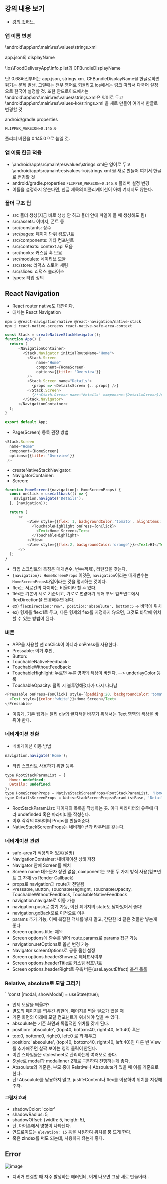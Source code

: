 ## 강의 내용 보기
- [강의 깃허브](https://github.com/zerocho/food-delivery-app).

### 앱 이름 변경
\android\app\src\main\res\values\strings.xml

app.json의 displayName

\ios\FoodDeliveryApp\Info.plist의 CFBundleDisplayName

단! 0.68버전부터는 app.json, strings.xml, CFBundleDisplayName을 한글로하면 튕기는 문제 발생. 그럴때는 전부 영어로 되돌리고 ios에서는 링크 따라서 다국어 설정으로 한국어 설정할 것. 또한 안드로이드에서는 \android\app\src\main\res\values\strings.xml은 영어로 두고 \android\app\src\main\res\values-ko\strings.xml 을 새로 만들어 여기서 한글로 변경할 것

android/gradle.properties

`FLIPPER_VERSION=0.145.0`

플리퍼 버전을 0.145.0으로 높일 것.

### 앱 이름 한글 적용
- \android\app\src\main\res\values\strings.xml은 영어로 두고 \android\app\src\main\res\values-ko\strings.xml 을 새로 만들어 여기서 한글로 변경할 것
- android/gradle.properties ```FLIPPER_VERSION=0.145.0``` 플리퍼 설정 변경
- 이들을 설정하지 않는다면, 한글 제목의 어플리케이션이 아예 켜지지도 않는다.

### 폴더 구조 팁
- src 폴더 생성(지금 바로 생성 안 하고 폴더 안에 파일이 들 때 생성해도 됨)
- src/assets: 이미지, 폰트 등
- src/constants: 상수
- src/pages: 페이지 단위 컴포넌트
- src/components: 기타 컴포넌트
- src/contexts: context api 모음
- src/hooks: 커스텀 훅 모음
- src/modules: 네이티브 모듈
- src/store: 리덕스 스토어 세팅
- src/slices: 리덕스 슬라이스
- types: 타입 정의

## React Navigation
- React router native도 대안이다.
- 대세는 React Navigation
```
npm i @react-navigation/native @react-navigation/native-stack
npm i react-native-screens react-native-safe-area-context
```
```JavaScript
const Stack = createNativeStackNavigator();
function App() {
  return (
      <NavigationContainer>
        <Stack.Navigator initialRouteName="Home">
          <Stack.Screen
              name="Home"
              component={HomeScreen}
              options={{title: 'Overview'}}
          />
          <Stack.Screen name="Details">
            {props => <DetailsScreen {...props} />}
          </Stack.Screen>
            {/*<Stack.Screen name="Details" component={DetailsScreen}/>*/}
        </Stack.Navigator>
      </NavigationContainer>
  );
}

export default App;
```
- Page(Screen) 등록 권장 방법
```JavaScript
<Stack.Screen
  name="Home"
  component={HomeScreen}
  options={{title: 'Overview'}}
 />
```
- createNativeStackNavigator: 
- NavigatorContainer: 
- Screen: 
```JavaScript
function HomeScreen({navigation}: HomeScreenProps) {
  const onClick = useCallback(() => {
    navigation.navigate('Details');
  }, [navigation]);

  return (
      <>
          <View style={{flex: 1, backgroundColor:'tomato', alignItems: 'flex-end', justifyContent: 'center'}}>
            <TouchableHighlight onPress={onClick}>
              <Text>Home Screen</Text>
            </TouchableHighlight>
          </View>
          <View style={{flex:2, backgroundColor:'orange'}}><Text>HI</Text></View>
      </>
  );
}
```
- 타입 스크립트의 특징은 매개변수, 변수(객체), 리턴값을 갖는다.
- `{navigation}: HomeScreenProps` 이것은, `navigation`이라는 매개변수는 `HomeScreenProps`타입이라는 것을 명시하는 것이다. 
- flex는 서로간의 차지하는 비율이라 할 수 있다.
- flex는 기본이 세로 기준이고, 가로로 변경하기 위해 부모 컴포넌트에서 flexDirection을 변경해주면 된다. 
- ex) `flexDirection:'row', position:'absoulute', bottom:5` -> 바닥에 위치
- ex) 형제를 flex:1로 두고, 다른 형제의 flex를 지정하지 않으면, 그것도 바닥에 위치할 수 있는 방법이 된다.

### 버튼
- APP을 사용할 땐 onClick이 아니라 onPress를 사용한다. 
- Pressable: 이거 추천, 
- Button: 
- TouchableNativeFeedback: 
- TouchableWithoutFeedback: 
- TouchableHighlight: 누르면 누른 영역의 색상이 바뀐다. --> underlayColor 등록
- TouchableOpacity: 클릭 시 불투명해졌다가 다시 나타남
```JavaScript
<Pressable onPress={onClick} style={{padding:20, backgroundColor:'tomato'}}>
  <Text style={{color:'white'}}>Home Screen</Text>
</Pressable>
```
- 이렇게, 기존 웹과는 달리 div의 글자색을 바꾸기 위해서는 Text 영역의 색상을 바꿔야 한다.

### 네비게이션 전환
- 네비게이션 이동 방법
```JavaScript
navigation.navigate('Home');
```
- 타입 스크립트 사용하기 위한 등록
```JavaScript
type RootStackParamList = {
  Home: undefined;
  Details: undefined;
};
type HomeScreenProps = NativeStackScreenProps<RootStackParamList, 'Home'>;
type DetailsScreenProps = NativeStackScreenProps<ParamListBase, 'Details'>;
```
- RootStackParamList: 페이지의 목록을 작성하는 곳. 이때 파라미터의 유무에 따라 undefinded 혹은 파라미터를 작성한다.
- 이후 각각의 파라미터 Props를 만들어준다. 
- NativeStackScreenProps는 네비게이션과 라우터를 갖는다.

### 네비게이션 관련
- safe-area가 적용되어 있음(설명)
- NavigationContainer: 내비게이션 상태 저장
- Navigator 안에 Screen들 배치
- Screen name 대소문자 상관 없음, component는 보통 두 가지 방식 사용(컴포넌트 그 자체 vs Render Callback)
- props로 navigation과 route가 전달됨
- Pressable, Button, TouchableHighlight, TouchableOpacity, TouchableWithoutFeedback, TouchableNativeFeedback
- navigation.navigate로 이동 가능
- navigation.push로 쌓기 가능, 이전 페이지의 state도 남아있어서 좋다!
- navigation.goBack으로 이전으로 이동
- params 추가 가능, 이때 복잡한 객체를 넣지 말고, 간단한 id 같은 것들만 넣는게 좋다
- Screen options.title: 제목
- Screen options에 함수를 넣어 route.params로 params 접근 가능
- navigation.setOptions로 옵션 변경 가능
- Navigator screenOptions로 공통 옵션 설정
- Screen options.headerShown로 헤더표시여부
- Screen options.headerTitle로 커스텀 컴포넌트
- Screen options.headerRight로 우측 버튼(useLayoutEffect)
[옵션 목록](https://reactnavigation.org/docs/screen-options)

### Relative, absolute로 모달 그리기
` 'const [modal, showModal] = useState(true); 
- 언제 모달을 띄울까?
- 별도의 페이지를 띄우긴 뭐한데, 페이지를 띄울 필요가 있을 때
- 기존 화면의 아래에 모달 컴포넌트가 위치해야 덮을 수 있다.
- absoulute는 기존 화면과 독립적인 위치를 갖게 된다. 
- position: 'absoulute', (top:40, bottom:40, right:40, left:40) 혹은 
- top:0, bottom:0, right:0, left:0 로 꽈 채우고
- position: 'absoulute', (top:40, bottom:40, right:40, left:40)인 다른 빈 View를 추가해주면 살짝 보이는 영역 클릭이 안된다. 
- 이런 스타일들은 stylesheet로 관리하는게 여러모로 좋다. 
- Style로 modal과 modalInner 2개로 구분하여 진행하는게 좋다. 
- Absoulute의 기준은, 부모 중에 Relative나 Absoulute가 있을 때 이를 기준으로 한다.
- 단! Absoulute를 남용하지 말고, justifyContent나 flex를 이용하여 위치를 지정해주자.

#### 그림자 효과
- shadowColor: 'color'
- shadowRadius: 5,
- shadowOffset: {width: 5, heigth: 5},
- 단, 아이폰에서 영향이 나타난다.
- 안드로이드는 `elevation: 15` 등을 사용하여 위치를 붕 뜨게 한다.
- 혹은 zIndex를 써도 되는데, 사용하지 않는게 좋다. 

## Error
![image](https://user-images.githubusercontent.com/24373728/179683862-fd9e2a8a-e8ed-4c89-856d-cba0ab08686a.png)
- 디버거 연결할 때 자주 발생하는 애러인데, 이게 나오면 그냥 새로 만들어라.. 

